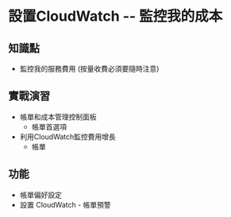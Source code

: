 設置CloudWatch -- 監控我的成本
=============================

## 知識點

* 監控我的服務費用 (按量收費必須要隨時注意)

## 實戰演習

+ 帳單和成本管理控制面板
  + 帳單首選項
+ 利用CloudWatch監控費用增長
  + 帳單


## 功能
+ 帳單偏好設定
+ 設置 CloudWatch - 帳單預警
